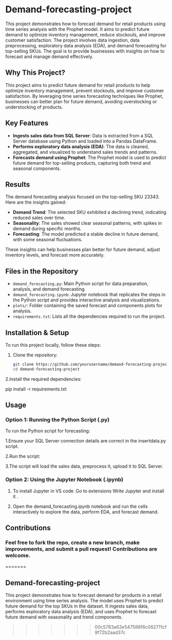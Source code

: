 # Demand-forecasting-project

This project demonstrates how to forecast demand for retail products using time series analysis with the Prophet model. It aims to predict future demand to optimize inventory management, reduce stockouts, and improve customer satisfaction. The project involves data ingestion, data preprocessing, exploratory data analysis (EDA), and demand forecasting for top-selling SKUs. The goal is to provide businesses with insights on how to forecast and manage demand effectively.

## Why This Project?

This project aims to predict future demand for retail products to help optimize inventory management, prevent stockouts, and improve customer satisfaction. By leveraging time series forecasting techniques like Prophet, businesses can better plan for future demand, avoiding overstocking or understocking of products.

## Key Features

- **Ingests sales data from SQL Server**: Data is extracted from a SQL Server database using Python and loaded into a Pandas DataFrame.
- **Performs exploratory data analysis (EDA)**: The data is cleaned, aggregated, and visualized to understand sales trends and patterns.
- **Forecasts demand using Prophet**: The Prophet model is used to predict future demand for top-selling products, capturing both trend and seasonal components.

## Results

The demand forecasting analysis focused on the top-selling SKU 23343. Here are the insights gained:

- **Demand Trend**: The selected SKU exhibited a declining trend, indicating reduced sales over time.
- **Seasonality**: The sales showed clear seasonal patterns, with spikes in demand during specific months.
- **Forecasting**: The model predicted a stable decline in future demand, with some seasonal fluctuations.

These insights can help businesses plan better for future demand, adjust inventory levels, and forecast more accurately.

## Files in the Repository

- `demand_forecasting.py`: Main Python script for data preparation, analysis, and demand forecasting.
- `demand_forecasting.ipynb`: Jupyter notebook that replicates the steps in the Python script and provides interactive analysis and visualizations.
- `plots/`: Folder containing the saved forecast and components plots for analysis.
- `requirements.txt`: Lists all the dependencies required to run the project.

## Installation & Setup

To run this project locally, follow these steps:

1. Clone the repository:
   ```bash
   git clone https://github.com/yourusername/demand-forecasting-project.git
   cd demand-forecasting-project


2.Install the required dependencies:

pip install -r requirements.txt

## Usage
### Option 1: Running the Python Script (.py)

To run the Python script for forecasting:

1.Ensure your SQL Server connection details are correct in the insertdata.py script.

2.Run the script:

3.The script will load the sales data, preprocess it, upload it to SQL Server.

### Option 2: Using the Jupyter Notebook (.ipynb)

1. To install Jupyter in VS code .Go to extensions Write Jupyter and install it .

2. Open the demand_forecasting.ipynb notebook and run the cells interactively to explore the data, perform EDA, and forecast demand.

## Contributions

### Feel free to fork the repo, create a new branch, make improvements, and submit a pull request! Contributions are welcome.
=======
## Demand-forecasting-project
This project demonstrates how to forecast demand for products in a retail environment using time series analysis. The model uses Prophet to predict future demand for the top SKUs in the dataset. It ingests sales data, performs exploratory data analysis (EDA), and uses Prophet to forecast future demand with seasonality and trend components.
>>>>>>> 00c5783a63e547588f6c082711cf9f72b2aad37c
